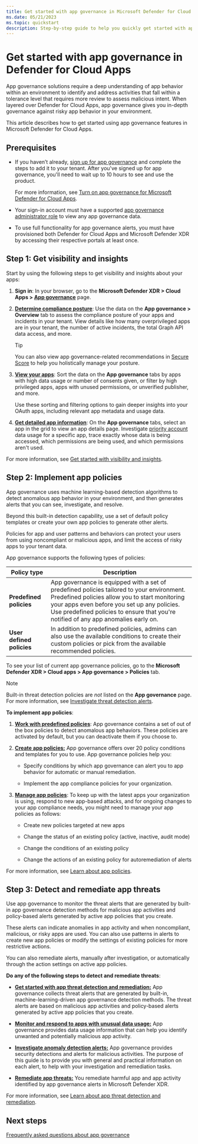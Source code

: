 ```yaml
---
title: Get started with app governance in Microsoft Defender for Cloud Apps in Microsoft Defender XDR.
ms.date: 05/21/2023
ms.topic: quickstart
description: Step-by-step guide to help you quickly get started with app governance in Microsoft Defender for Cloud Apps and Microsoft Defender XDR.
---
```


# Get started with app governance in Defender for Cloud Apps

App governance solutions require a deep understanding of app behavior within an environment to identify and address activities that fall within a tolerance level that requires more review to assess malicious intent. When layered over Defender for Cloud Apps, app governance gives you in-depth governance against risky app behavior in your environment.

This article describes how to get started using app governance features in Microsoft Defender for Cloud Apps.

## Prerequisites

- If you haven’t already, [sign up for app governance](https://security.microsoft.com/cloudapps/settings?tabid=activateAppG) and complete the steps to add it to your tenant.  After you've signed up for app governance, you'll need to wait up to 10 hours to see and use the product.

    For more information, see [Turn on app governance for Microsoft Defender for Cloud Apps](app-governance-get-started.md).

- Your sign-in account must have a supported [app governance administrator role](app-governance-get-started.md#roles) to view any app governance data.

- To use full functionality for app governance alerts, you must have provisioned both Defender for Cloud Apps and Microsoft Defender XDR by accessing their respective portals at least once.

## Step 1: Get visibility and insights

Start by using the following steps to get visibility and insights about your apps:

1. **Sign in**: In your browser, go to the **Microsoft Defender XDR > Cloud Apps > [App governance](https://aka.ms/appgovernance)** page.

1. **[Determine compliance posture](app-governance-visibility-insights-compliance-posture.md)**: Use the data on the **App governance > Overview** tab to assess the compliance posture of your apps and incidents in your tenant. View details like how many overprivileged apps are in your tenant, the number of active incidents, the total Graph API data access, and more.

   > [!TIP]
   > You can also view app governance-related recommendations in [Secure Score](https://security.microsoft.com/securescore?viewid=overview&tid=b5304409-74ae-42bf-a3e3-d62da4845129) to help you holistically manage your posture.
   >

1. **[View your apps](app-governance-visibility-insights-view-apps.md)**: Sort the data on the **App governance** tabs by apps with high data usage or number of consents given, or filter by high privileged apps, apps with unused permissions, or unverified publisher, and more.

    Use these sorting and filtering options to gain deeper insights into your OAuth apps, including relevant app metadata and usage data.

1. **[Get detailed app information](app-governance-visibility-insights-view-apps.md#getting-detailed-information-on-an-app)**: On the **App governance** tabs, select an app in the grid to view an app details page. Investigate [priority account](/microsoft-365/admin/setup/priority-accounts) data usage for a specific app, trace exactly whose data is being accessed, which permissions are being used, and which permissions aren't used.

For more information, see [Get started with visibility and insights](app-governance-visibility-insights-get-started.md).

## Step 2: Implement app policies

App governance uses machine learning-based detection algorithms to detect anomalous app behavior in your environment, and then generates alerts that you can see, investigate, and resolve.

Beyond this built-in detection capability, use a set of default policy templates or create your own app policies to generate other alerts.

Policies for app and user patterns and behaviors can protect your users from using noncompliant or malicious apps, and limit the access of risky apps to your tenant data.

App governance supports the following types of policies:

|Policy type  |Description  |
|---------|---------|
|**Predefined policies**     |  App governance is equipped with a set of predefined policies tailored to your environment. Predefined policies allow you to start monitoring your apps even before you set up any policies. Use predefined policies to ensure that you're notified of any app anomalies early on.         |
|**User defined policies**     |     In addition to predefined policies, admins can also use the available conditions to create their custom policies or pick from the available recommended policies.    |

To see your list of current app governance policies, go to the **Microsoft Defender XDR > Cloud apps > App governance > Policies** tab.

> [!NOTE]
> Built-in threat detection policies are *not* listed on the **App governance** page. For more information, see [Investigate threat detection alerts](app-governance-anomaly-detection-alerts.md).
>

**To implement app policies**:

1. **[Work with predefined policies](app-governance-predefined-policies.md#working-with-predefined-policies)**:  App governance contains a set of out of the box policies to detect anomalous app behaviors. These policies are activated by default, but you can deactivate them if you choose to.

1. **[Create app policies:](app-governance-app-policies-create.md)** App governance offers over 20 policy conditions and templates for you to use. App governance policies help you:

    - Specify conditions by which app governance can alert you to app behavior for automatic or manual remediation.

    - Implement the app compliance policies for your organization.

1. **[Manage app policies](app-governance-app-policies-manage.md)**: To keep up with the latest apps your organization is using, respond to new app-based attacks, and for ongoing changes to your app compliance needs, you might need to manage your app policies as follows:

    - Create new policies targeted at new apps

    - Change the status of an existing policy (active, inactive, audit mode)

    - Change the conditions of an existing policy

    - Change the actions of an existing policy for autoremediation of alerts

For more information, see [Learn about app policies](app-governance-app-policies-overview.md).

## Step 3: Detect and remediate app threats

Use app governance to monitor the threat alerts that are generated by built-in app governance detection methods for malicious app activities and policy-based alerts generated by active app policies that you create.

These alerts can indicate anomalies in app activity and when noncompliant, malicious, or risky apps are used. You can also use patterns in alerts to create new app policies or modify the settings of existing policies for more restrictive actions.

You can also remediate alerts, manually after investigation, or automatically through the action settings on active app policies.

**Do any of the following steps to detect and remediate threats**:

- **[Get started with app threat detection and remediation:](app-governance-detect-remediate-get-started.md)** App governance collects threat alerts that are generated by built-in, machine-learning-driven app governance detection methods. The threat alerts are based on malicious app activities and policy-based alerts generated by active app policies that you create.

- **[Monitor and respond to apps with unusual data usage:](app-governance-monitor-apps-unusual-data-usage.md)** App governance provides data usage information that can help you identify unwanted and potentially malicious app activity.

- **[Investigate anomaly detection alerts:](app-governance-anomaly-detection-alerts.md)** App governance provides security detections and alerts for malicious activities. The purpose of this guide is to provide you with general and practical information on each alert, to help with your investigation and remediation tasks.

- [**Remediate app threats:**](app-governance-manage-alerts.md) You remediate harmful app and app activity identified by app governance alerts in Microsoft Defender XDR.

For more information, see [Learn about app threat detection and remediation](app-governance-detect-remediate-overview.md).

## Next steps

[Frequently asked questions about app governance](app-governance-faq.yml)
